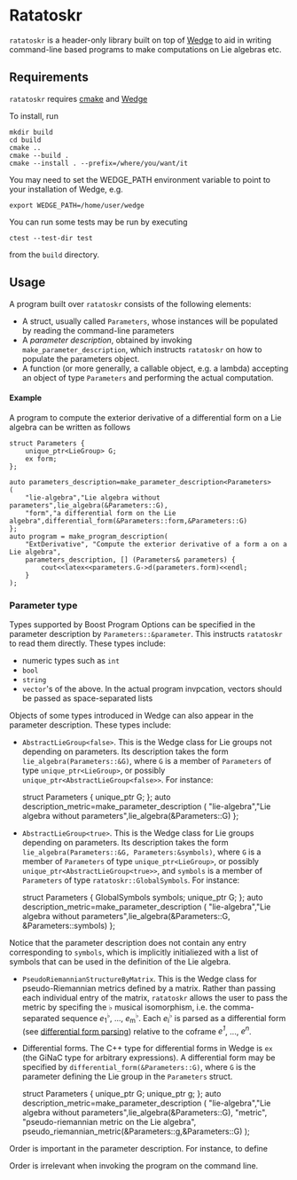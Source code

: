 # Ratatoskr

`ratatoskr` is a header-only library built on top of [Wedge](https://github.com/diego-conti/wedge) to aid in writing command-line based programs to make computations on Lie algebras etc.

## Requirements

`ratatoskr` requires [cmake](https://cmake.org/) and [Wedge](https://github.com/diego-conti/wedge)

To install, run

	mkdir build
	cd build
	cmake ..
	cmake --build .
	cmake --install . --prefix=/where/you/want/it

You may need to set the WEDGE_PATH environment variable to point to your installation of Wedge, e.g.

	export WEDGE_PATH=/home/user/wedge
	
You can run some tests may be run by executing

	ctest --test-dir test

from the `build` directory.	

## Usage

A program built over `ratatoskr` consists of the following elements:

+ A struct, usually called `Parameters`, whose instances will be populated by reading the command-line parameters
+ A *parameter description*, obtained by invoking `make_parameter_description`, which instructs `ratatoskr` on how to populate the parameters object.
+ A function (or more generally, a callable object, e.g. a lambda) accepting an object of type `Parameters` and performing the actual computation.

#### Example

A program to compute the exterior derivative of a differential form on a Lie algebra can be written as follows

	struct Parameters {
		unique_ptr<LieGroup> G;
		ex form;
	};

	auto parameters_description=make_parameter_description<Parameters>
	(
		"lie-algebra","Lie algebra without parameters",lie_algebra(&Parameters::G),
		"form","a differential form on the Lie algebra",differential_form(&Parameters::form,&Parameters::G)
	};
	auto program = make_program_description(
		"ExtDerivative", "Compute the exterior derivative of a form a on a Lie algebra",
		parameters_description, [] (Parameters& parameters) {
			cout<<latex<<parameters.G->d(parameters.form)<<endl;
		}
	);
		

### Parameter type

Types supported by Boost Program Options can be specified in the parameter description by `Parameters::&parameter`. This instructs `ratatoskr` to read them directly. These types include:

- numeric types such as `int`
- `bool` 
- `string`
- `vector`'s of the above. In the actual program invpcation, vectors should be passed as space-separated lists

Objects of some types introduced in Wedge can also appear in the parameter description. These types include:

- `AbstractLieGroup<false>`. This is the Wedge class for Lie groups not depending on parameters. Its description takes the form `lie_algebra(Parameters::&G)`, where `G` is a member of `Parameters` of type `unique_ptr<LieGroup>`, or possibly `unique_ptr<AbstractLieGroup<false>>`. For instance:

	struct Parameters {
		unique_ptr<LieGroup> G;
	};
	auto description_metric=make_parameter_description<Parameters>
	(
		"lie-algebra","Lie algebra without parameters",lie_algebra(&Parameters::G)
	};
- `AbstractLieGroup<true>`. This is the Wedge class for Lie groups depending on parameters. Its description takes the form `lie_algebra(Parameters::&G, Parameters:&symbols)`, where `G` is a member of `Parameters` of type `unique_ptr<LieGroup>`, or possibly `unique_ptr<AbstractLieGroup<true>>`, and `symbols` is a member of `Parameters` of type `ratatoskr::GlobalSymbols`. For instance:

	struct Parameters {
		GlobalSymbols symbols;
		unique_ptr<LieGroup> G;
	};
	auto description_metric=make_parameter_description<Parameters>
	(
		"lie-algebra","Lie algebra without parameters",lie_algebra(&Parameters::G, &Parameters::symbols)
	};

Notice that the parameter description does not contain any entry corresponding to `symbols`, which is implicitly initialiezed with a list of symbols that can be used in the definition of the Lie algebra.

- `PseudoRiemannianStructureByMatrix`. This is the Wedge class for pseudo-Riemannian metrics defined by a matrix. Rather than passing each individual entry of the matrix, `ratatoskr` allows the user to pass the metric by specifing the ♭ musical isomorphism, i.e. the comma-separated sequence *e*<sub>1</sub><sup>♭</sup>, ..., *e*<sub>m</sub><sup>♭</sup>. Each *e*<sub>i</sub><sup>♭</sup> is parsed as a differential form (see [differential form parsing](#differentialforms)) relative to the coframe *e<sup>1</sup>*, ..., *e<sup>n</sup>*.

- Differential forms. The C++ type for differential forms in Wedge is `ex` (the GiNaC type for arbitrary expressions). A differential form may be specified by `differential_form(&Parameters::G)`, where `G` is the parameter defining the Lie group in the `Parameters` struct.

	struct Parameters {
		unique_ptr<LieGroup> G;
		unique_ptr<PseudoRiemannianStructure> g;
	};
	auto description_metric=make_parameter_description<Parameters>
	(
		"lie-algebra","Lie algebra without parameters",lie_algebra(&Parameters::G),
		"metric", "pseudo-riemannian metric on the Lie algebra", pseudo_riemannian_metric(&Parameters::g,&Parameters::G)
	);


Order is important in the parameter description. For instance, to define 

Order is irrelevant when invoking the program on the command line.